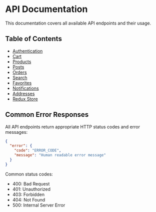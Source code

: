 # API Documentation

This documentation covers all available API endpoints and their usage.

## Table of Contents
- [Authentication](./auth.md)
- [Cart](./cart.md)
- [Products](./products.md)
- [Posts](./posts.md)
- [Orders](./orders.md)
- [Search](./search.md)
- [Favorites](./favorites.md)
- [Notifications](./notifications.md)
- [Addresses](./addresses.md)
- [Redux Store](./redux.md)

## Common Error Responses

All API endpoints return appropriate HTTP status codes and error messages:

```json
{
  "error": {
    "code": "ERROR_CODE",
    "message": "Human readable error message"
  }
}
```

Common status codes:
- 400: Bad Request
- 401: Unauthorized 
- 403: Forbidden
- 404: Not Found
- 500: Internal Server Error
